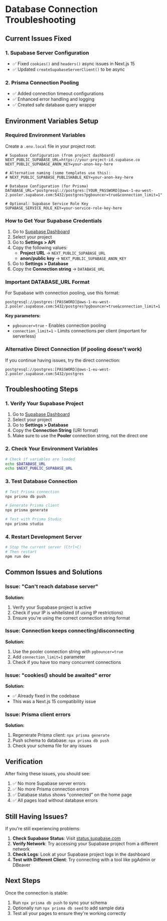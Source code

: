 # Database Connection Troubleshooting

## Current Issues Fixed

### 1. Supabase Server Configuration
- ✅ Fixed `cookies()` and `headers()` async issues in Next.js 15
- ✅ Updated `createSupabaseServerClient()` to be async

### 2. Prisma Connection Pooling
- ✅ Added connection timeout configurations
- ✅ Enhanced error handling and logging
- ✅ Created safe database query wrapper

## Environment Variables Setup

### Required Environment Variables

Create a `.env.local` file in your project root:

```env
# Supabase Configuration (from project dashboard)
NEXT_PUBLIC_SUPABASE_URL=https://your-project-id.supabase.co
NEXT_PUBLIC_SUPABASE_ANON_KEY=your-anon-key-here

# Alternative naming (some templates use this):
# NEXT_PUBLIC_SUPABASE_PUBLISHABLE_KEY=your-anon-key-here

# Database Configuration (for Prisma)
DATABASE_URL="postgresql://postgres:[YOUR_PASSWORD]@aws-1-eu-west-2.pooler.supabase.com:5432/postgres?pgbouncer=true&connection_limit=1"

# Optional: Supabase Service Role Key
SUPABASE_SERVICE_ROLE_KEY=your-service-role-key-here
```

### How to Get Your Supabase Credentials

1. Go to [Supabase Dashboard](https://supabase.com/dashboard)
2. Select your project
3. Go to **Settings > API**
4. Copy the following values:
   - **Project URL** → `NEXT_PUBLIC_SUPABASE_URL`
   - **anon/public key** → `NEXT_PUBLIC_SUPABASE_ANON_KEY`
5. Go to **Settings > Database**
6. Copy the **Connection string** → `DATABASE_URL`

### Important DATABASE_URL Format

For Supabase with connection pooling, use this format:

```
postgresql://postgres:[PASSWORD]@aws-1-eu-west-2.pooler.supabase.com:5432/postgres?pgbouncer=true&connection_limit=1
```

**Key parameters:**
- `pgbouncer=true` - Enables connection pooling
- `connection_limit=1` - Limits connections per client (important for serverless)

### Alternative Direct Connection (if pooling doesn't work)

If you continue having issues, try the direct connection:

```
postgresql://postgres:[PASSWORD]@aws-1-eu-west-2.pooler.supabase.com:5432/postgres
```

## Troubleshooting Steps

### 1. Verify Your Supabase Project

1. Go to [Supabase Dashboard](https://supabase.com/dashboard)
2. Select your project
3. Go to **Settings > Database**
4. Copy the **Connection String** (URI format)
5. Make sure to use the **Pooler** connection string, not the direct one

### 2. Check Your Environment Variables

```bash
# Check if variables are loaded
echo $DATABASE_URL
echo $NEXT_PUBLIC_SUPABASE_URL
```

### 3. Test Database Connection

```bash
# Test Prisma connection
npx prisma db push

# Generate Prisma client
npx prisma generate

# Test with Prisma Studio
npx prisma studio
```

### 4. Restart Development Server

```bash
# Stop the current server (Ctrl+C)
# Then restart
npm run dev
```

## Common Issues and Solutions

### Issue: "Can't reach database server"
**Solution:**
1. Verify your Supabase project is active
2. Check if your IP is whitelisted (if using IP restrictions)
3. Ensure you're using the correct connection string format

### Issue: Connection keeps connecting/disconnecting
**Solution:**
1. Use the pooler connection string with `pgbouncer=true`
2. Add `connection_limit=1` parameter
3. Check if you have too many concurrent connections

### Issue: "cookies() should be awaited" error
**Solution:**
- ✅ Already fixed in the codebase
- This was a Next.js 15 compatibility issue

### Issue: Prisma client errors
**Solution:**
1. Regenerate Prisma client: `npx prisma generate`
2. Push schema to database: `npx prisma db push`
3. Check your schema file for any issues

## Verification

After fixing these issues, you should see:

1. ✅ No more Supabase server errors
2. ✅ No more Prisma connection errors
3. ✅ Database status shows "connected" on the home page
4. ✅ All pages load without database errors

## Still Having Issues?

If you're still experiencing problems:

1. **Check Supabase Status**: Visit [status.supabase.com](https://status.supabase.com)
2. **Verify Network**: Try accessing your Supabase project from a different network
3. **Check Logs**: Look at your Supabase project logs in the dashboard
4. **Test with Different Client**: Try connecting with a tool like pgAdmin or DBeaver

## Next Steps

Once the connection is stable:
1. Run `npx prisma db push` to sync your schema
2. Optionally run `npx prisma db seed` to add sample data
3. Test all your pages to ensure they're working correctly
